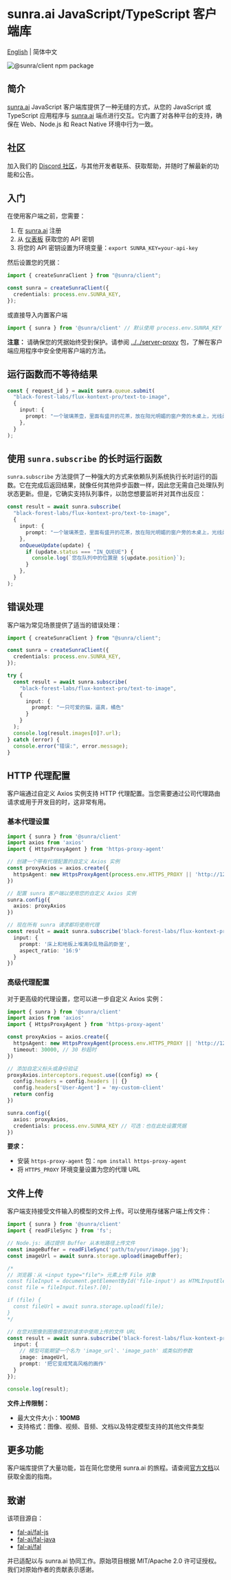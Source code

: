 # sunra.ai JavaScript/TypeScript 客户端库

[English](./README.md) | 简体中文

![@sunra/client npm package](https://img.shields.io/npm/v/@sunra/client?color=%237527D7&label=%40sunra%2Fclient&style=flat-square)

## 简介

[sunra.ai](https://sunra.ai) JavaScript 客户端库提供了一种无缝的方式，从您的 JavaScript 或 TypeScript 应用程序与 [sunra.ai](https://sunra.ai) 端点进行交互。它内置了对各种平台的支持，确保在 Web、Node.js 和 React Native 环境中行为一致。

## 社区

加入我们的 [Discord 社区](https://discord.gg/W9F3tveq)，与其他开发者联系、获取帮助，并随时了解最新的功能和公告。

## 入门

在使用客户端之前，您需要：

1. 在 [sunra.ai](https://sunra.ai) 注册
2. 从 [仪表板](https://sunra.ai/dashboard/keys) 获取您的 API 密钥
3. 将您的 API 密钥设置为环境变量：`export SUNRA_KEY=your-api-key`

然后设置您的凭据：

```typescript
import { createSunraClient } from "@sunra/client";

const sunra = createSunraClient({
  credentials: process.env.SUNRA_KEY,
});
```

或直接导入内置客户端
```typescript
import { sunra } from '@sunra/client' // 默认使用 process.env.SUNRA_KEY 作为凭据
```

**注意：** 请确保您的凭据始终受到保护。请参阅 [../../server-proxy](../../server-proxy) 包，了解在客户端应用程序中安全使用客户端的方法。

## 运行函数而不等待结果

```typescript
const { request_id } = await sunra.queue.submit(
  "black-forest-labs/flux-kontext-pro/text-to-image",
  {
    input: {
      prompt: "一个玻璃茶壶，里面有盛开的花茶，放在阳光明媚的窗户旁的木桌上，光线柔和。"
    },
  }
);
```

## 使用 `sunra.subscribe` 的长时运行函数

`sunra.subscribe` 方法提供了一种强大的方式来依赖队列系统执行长时运行的函数。它在完成后返回结果，就像任何其他异步函数一样，因此您无需自己处理队列状态更新。但是，它确实支持队列事件，以防您想要监听并对其作出反应：

```typescript
const result = await sunra.subscribe(
  "black-forest-labs/flux-kontext-pro/text-to-image",
  {
    input: {
      prompt: "一个玻璃茶壶，里面有盛开的花茶，放在阳光明媚的窗户旁的木桌上，光线柔和。"
    },
    onQueueUpdate(update) {
      if (update.status === "IN_QUEUE") {
        console.log(`您在队列中的位置是 ${update.position}`);
      }
    },
  }
);
```

## 错误处理

客户端为常见场景提供了适当的错误处理：

```typescript
import { createSunraClient } from "@sunra/client";

const sunra = createSunraClient({
  credentials: process.env.SUNRA_KEY,
});

try {
  const result = await sunra.subscribe(
    "black-forest-labs/flux-kontext-pro/text-to-image",
    {
      input: {
        prompt: "一只可爱的猫，逼真，橘色"
      }
    }
  );
  console.log(result.images[0]?.url);
} catch (error) {
  console.error("错误:", error.message);
}
```

## HTTP 代理配置

客户端通过自定义 Axios 实例支持 HTTP 代理配置。当您需要通过公司代理路由请求或用于开发目的时，这非常有用。

### 基本代理设置

```typescript
import { sunra } from '@sunra/client'
import axios from 'axios'
import { HttpsProxyAgent } from 'https-proxy-agent'

// 创建一个带有代理配置的自定义 Axios 实例
const proxyAxios = axios.create({
  httpsAgent: new HttpsProxyAgent(process.env.HTTPS_PROXY || 'http://127.0.0.1:7890')
})

// 配置 sunra 客户端以使用您的自定义 Axios 实例
sunra.config({
  axios: proxyAxios
})

// 现在所有 sunra 请求都将使用代理
const result = await sunra.subscribe('black-forest-labs/flux-kontext-pro/text-to-image', {
  input: {
    prompt: '床上和地板上堆满杂乱物品的卧室',
    aspect_ratio: '16:9'
  }
})
```

### 高级代理配置

对于更高级的代理设置，您可以进一步自定义 Axios 实例：

```typescript
import { sunra } from '@sunra/client'
import axios from 'axios'
import { HttpsProxyAgent } from 'https-proxy-agent'

const proxyAxios = axios.create({
  httpsAgent: new HttpsProxyAgent(process.env.HTTPS_PROXY || 'http://127.0.0.1:7890'),
  timeout: 30000, // 30 秒超时
})

// 添加自定义标头或身份验证
proxyAxios.interceptors.request.use((config) => {
  config.headers = config.headers || {}
  config.headers['User-Agent'] = 'my-custom-client'
  return config
})

sunra.config({
  axios: proxyAxios,
  credentials: process.env.SUNRA_KEY // 可选：也在此处设置凭据
})
```

**要求：**
- 安装 `https-proxy-agent` 包：`npm install https-proxy-agent`
- 将 `HTTPS_PROXY` 环境变量设置为您的代理 URL

## 文件上传

客户端支持接受文件输入的模型的文件上传。可以使用存储客户端上传文件：

```typescript
import { sunra } from '@sunra/client'
import { readFileSync } from 'fs';

// Node.js: 通过提供 Buffer 从本地路径上传文件
const imageBuffer = readFileSync('path/to/your/image.jpg');
const imageUrl = await sunra.storage.upload(imageBuffer);

/*
// 浏览器：从 <input type="file"> 元素上传 File 对象
const fileInput = document.getElementById('file-input') as HTMLInputElement;
const file = fileInput.files?.[0];

if (file) {
  const fileUrl = await sunra.storage.upload(file);
}
*/

// 在您对图像到图像模型的请求中使用上传的文件 URL
const result = await sunra.subscribe('black-forest-labs/flux-kontext-pro/image-to-image', {
  input: {
    // 模型可能期望一个名为 'image_url'、'image_path' 或类似的参数
    image: imageUrl,
    prompt: '把它变成梵高风格的画作'
  }
});

console.log(result);
```

**文件上传限制：**
- 最大文件大小：**100MB**
- 支持格式：图像、视频、音频、文档以及特定模型支持的其他文件类型

## 更多功能

客户端库提供了大量功能，旨在简化您使用 sunra.ai 的旅程。请查阅[官方文档](https://docs.sunra.ai)以获取全面的指南。

## 致谢

该项目源自：

- [fal-ai/fal-js](https://github.com/fal-ai/fal-js)
- [fal-ai/fal-java](https://github.com/fal-ai/fal-java)
- [fal-ai/fal](https://github.com/fal-ai/fal/tree/main/projects/fal_client)

并已适配以与 sunra.ai 协同工作。原始项目根据 MIT/Apache 2.0 许可证授权。我们对原始作者的贡献表示感谢。

